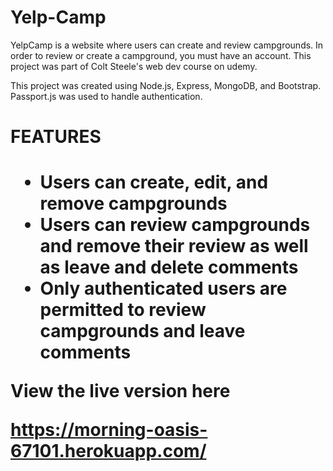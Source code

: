 # Yelp-Camp
YelpCamp is a website where users can create and review campgrounds. In order to review or create a campground, you must have an account. This project was part of Colt Steele's web dev course on udemy.

This project was created using Node.js, Express, MongoDB, and Bootstrap. Passport.js was used to handle authentication.

<h1>FEATURES<h1/>

<p>
<ul>
    <li>Users can create, edit, and remove campgrounds</li>
    <li>Users can review campgrounds and remove their review as well as leave and delete comments</li>
    <li>Only authenticated users are permitted to review campgrounds and leave comments </li>
</ul>
</p>



<p>View the live  version here <p/>
    
https://morning-oasis-67101.herokuapp.com/

